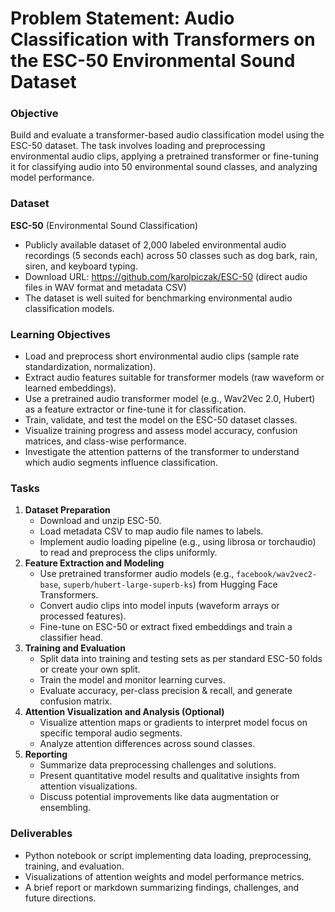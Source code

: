 # Problem Statement: Audio Classification with Transformers on the ESC-50 Environmental Sound Dataset

### Objective

Build and evaluate a transformer-based audio classification model using the ESC-50 dataset. The task involves loading and preprocessing environmental audio clips, applying a pretrained transformer or fine-tuning it for classifying audio into 50 environmental sound classes, and analyzing model performance.

### Dataset

**ESC-50** (Environmental Sound Classification)

- Publicly available dataset of 2,000 labeled environmental audio recordings (5 seconds each) across 50 classes such as dog bark, rain, siren, and keyboard typing.
- Download URL: https://github.com/karolpiczak/ESC-50 (direct audio files in WAV format and metadata CSV)
- The dataset is well suited for benchmarking environmental audio classification models.


### Learning Objectives

- Load and preprocess short environmental audio clips (sample rate standardization, normalization).
- Extract audio features suitable for transformer models (raw waveform or learned embeddings).
- Use a pretrained audio transformer model (e.g., Wav2Vec 2.0, Hubert) as a feature extractor or fine-tune it for classification.
- Train, validate, and test the model on the ESC-50 dataset classes.
- Visualize training progress and assess model accuracy, confusion matrices, and class-wise performance.
- Investigate the attention patterns of the transformer to understand which audio segments influence classification.


### Tasks

1. **Dataset Preparation**
    - Download and unzip ESC-50.
    - Load metadata CSV to map audio file names to labels.
    - Implement audio loading pipeline (e.g., using librosa or torchaudio) to read and preprocess the clips uniformly.
2. **Feature Extraction and Modeling**
    - Use pretrained transformer audio models (e.g., `facebook/wav2vec2-base`, `superb/hubert-large-superb-ks`) from Hugging Face Transformers.
    - Convert audio clips into model inputs (waveform arrays or processed features).
    - Fine-tune on ESC-50 or extract fixed embeddings and train a classifier head.
3. **Training and Evaluation**
    - Split data into training and testing sets as per standard ESC-50 folds or create your own split.
    - Train the model and monitor learning curves.
    - Evaluate accuracy, per-class precision \& recall, and generate confusion matrix.
4. **Attention Visualization and Analysis (Optional)**
    - Visualize attention maps or gradients to interpret model focus on specific temporal audio segments.
    - Analyze attention differences across sound classes.
5. **Reporting**
    - Summarize data preprocessing challenges and solutions.
    - Present quantitative model results and qualitative insights from attention visualizations.
    - Discuss potential improvements like data augmentation or ensembling.

### Deliverables

- Python notebook or script implementing data loading, preprocessing, training, and evaluation.
- Visualizations of attention weights and model performance metrics.
- A brief report or markdown summarizing findings, challenges, and future directions.
